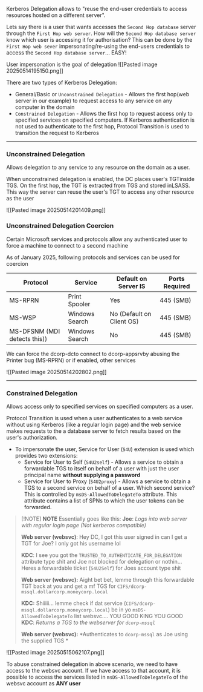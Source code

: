 Kerberos Delegation allows to "reuse the end-user credentials to access
resources hosted on a different server".

Lets say there is a user that wants accesses the `Second Hop database` server through the `First Hop web server`. How will the `Second Hop database server` know which user is accessing it for authorisation? This can be done by the `First Hop web sever` impersonating/re-using the end-users credentials to access the `Second Hop database server`... EASY!

User impersonation is the goal of delegation
![[Pasted image 20250514195150.png]]

There are two types of Kerberos Delegation:
- General/Basic or `Unconstrained Delegation` - Allows the first hop(web server in our example) to request access to any service on any computer in the domain
- `Constrained Delegation` - Allows the first hop to request access only to specified services on specified computers. If Kerberos authentication is not used to authenticate to the first hop, Protocol Transition is used to transition the request to Kerberos

---
### Unconstrained Delegation
Allows delegation to any service to any resource on the domain as a
user.

When unconstrained delegation is enabled, the DC places user's TGTinside TGS. On the first hop, the TGT is extracted from TGS and stored inLSASS. This way the server can reuse the user's TGT to access any other resource as the user

![[Pasted image 20250514201409.png]]

### Unconstrained Delegation Coercion
Certain Microsoft services and protocols allow any authenticated user to force a machine to connect to a second machine

As of January 2025, following protocols and services can be used for coercion

| Protocol                     | Service        | Default on Server IS      | Ports Required |
| ---------------------------- | -------------- | ------------------------- | -------------- |
| MS-RPRN                      | Print Spooler  | Yes                       | 445 (SMB)      |
| MS-WSP                       | Windows Search | No (Default on Client OS) | 445 (SMB)      |
| MS-DFSNM (MDI detects this)) | Windows Search | No                        | 445 (SMB)      |
We can force the dcorp-dcto connect to dcorp-appsrvby abusing the Printer bug (MS-RPRN) or if enabled, other services

![[Pasted image 20250514202802.png]]

---
### Constrained Delegation
Allows access only to specified services on specified computers as a
user.

Protocol Transition is used when a user authenticates to a web service without using Kerberos (like a regular login page) and the web service makes requests to the a database server to fetch results based on the user's authorization.

- To impersonate the user, Service for User (`S4U`) extension is used which provides two extensions:
	- Service for User to Self (`S4U2self`) - Allows a service to obtain a forwardable TGS to itself on behalf of a user with just the user principal name **without supplying a password**
	- Service for User to Proxy (`S4U2proxy`) - Allows a service to obtain a TGS to a second service on behalf of a user. Which second service? This is controlled by `msDS-AllowedToDelegateTo` attribute. This attribute contains a list of SPNs to which the user tokens can be forwarded.


> [!NOTE] **NOTE**
> Essentially goes like this:
> **Joe**: *Logs into web server with regular login page (Not kerberos compatible)*
> 
> **Web server (websvc)**: Hey DC, I got this user signed in can I get a TGT for Joe? I only got his username lol
> 
> **KDC**: I see you got the `TRUSTED_TO_AUTHENTICATE_FOR_DELEGATION` attribute type shit and Joe not blocked for delegation or nothin... Heres a forwardable ticket (`S4U2Self`) for Joes account type shit
> 
> **Web server (websvc):** Aight bet bet, lemme through this forwardable TGT back at you and get a mf TGS for `CIFS/dcorp-mssql.dollarcorp.moneycorp.local`
> 
> **KDC:** Shiiiii... lemme check if dat service (`CIFS/dcorp-mssql.dollarcorp.moneycorp.local`) be in yo `msDS-AllowedToDelegateTo` list websvc.... YOU GOOD KING YOU GOOD
> **KDC**: *Returns a TGS to the webserver for `dcorp-mssql`*
> 
> **Web server (websvc):** *Authenticates to `dcorp-mssql` as Joe using the supplied TGS *
> 


![[Pasted image 20250515062107.png]]

To abuse constrained delegation in above scenario, we need to have access to the websvc account. If we have access to that account, it is possible to access the services listed in `msDS-AllowedToDelegateTo` of the websvc account as **ANY user**